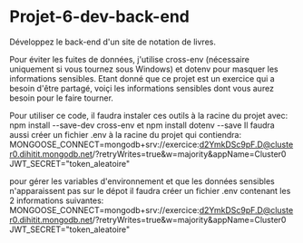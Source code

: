 # Projet-6-dev-back-end
Développez le back-end d'un site de notation de livres.

Pour éviter les fuites de données, j'utilise cross-env (nécessaire uniquement si vous tournez sous Windows) et dotenv pour masquer les informations sensibles. Etant donné que ce projet est un exercice qui a besoin d'être partagé, voiçi les informations sensibles dont vous aurez besoin pour le faire tourner.

Pour utiliser ce code, il faudra instaler ces outils à la racine du projet avec:
  npm install --save-dev cross-env
  et
  npm install dotenv --save
Il faudra aussi créer un fichier .env à la racine du projet qui contiendra:
  MONGOOSE_CONNECT=mongodb+srv://exercice:d2YmkDSc9pF.D@cluster0.dihitit.mongodb.net/?retryWrites=true&w=majority&appName=Cluster0
  JWT_SECRET="token_aleatoire"

  pour gérer les variables d'environnement et que les données sensibles n'apparaissent pas sur le dépot il faudra créer un fichier .env contenant les 2 informations suivantes:
    MONGOOSE_CONNECT=mongodb+srv://exercice:d2YmkDSc9pF.D@cluster0.dihitit.mongodb.net/?retryWrites=true&w=majority&appName=Cluster0
    JWT_SECRET="token_aleatoire"